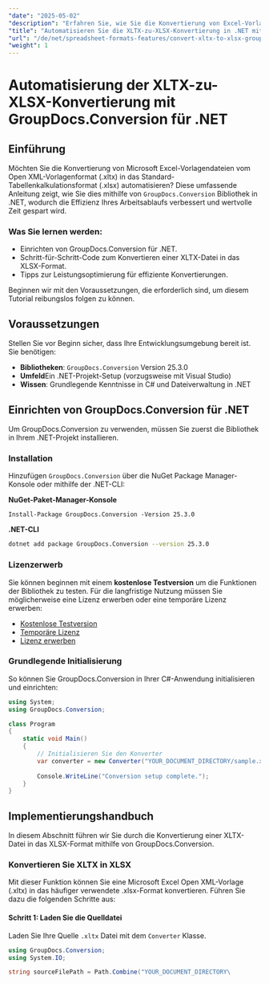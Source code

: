 ```yaml
---
"date": "2025-05-02"
"description": "Erfahren Sie, wie Sie die Konvertierung von Excel-Vorlagen vom XLTX- in das XLSX-Format mit GroupDocs.Conversion für .NET automatisieren und so die Effizienz Ihres Workflows steigern."
"title": "Automatisieren Sie die XLTX-zu-XLSX-Konvertierung in .NET mit GroupDocs.Conversion"
"url": "/de/net/spreadsheet-formats-features/convert-xltx-to-xlsx-groupdocs-net/"
"weight": 1
---
```


# Automatisierung der XLTX-zu-XLSX-Konvertierung mit GroupDocs.Conversion für .NET

## Einführung

Möchten Sie die Konvertierung von Microsoft Excel-Vorlagendateien vom Open XML-Vorlagenformat (.xltx) in das Standard-Tabellenkalkulationsformat (.xlsx) automatisieren? Diese umfassende Anleitung zeigt, wie Sie dies mithilfe von `GroupDocs.Conversion` Bibliothek in .NET, wodurch die Effizienz Ihres Arbeitsablaufs verbessert und wertvolle Zeit gespart wird. 

### Was Sie lernen werden:
- Einrichten von GroupDocs.Conversion für .NET.
- Schritt-für-Schritt-Code zum Konvertieren einer XLTX-Datei in das XLSX-Format.
- Tipps zur Leistungsoptimierung für effiziente Konvertierungen.

Beginnen wir mit den Voraussetzungen, die erforderlich sind, um diesem Tutorial reibungslos folgen zu können.

## Voraussetzungen

Stellen Sie vor Beginn sicher, dass Ihre Entwicklungsumgebung bereit ist. Sie benötigen:

- **Bibliotheken**: `GroupDocs.Conversion` Version 25.3.0
- **Umfeld**Ein .NET-Projekt-Setup (vorzugsweise mit Visual Studio)
- **Wissen**: Grundlegende Kenntnisse in C# und Dateiverwaltung in .NET

## Einrichten von GroupDocs.Conversion für .NET

Um GroupDocs.Conversion zu verwenden, müssen Sie zuerst die Bibliothek in Ihrem .NET-Projekt installieren.

### Installation

Hinzufügen `GroupDocs.Conversion` über die NuGet Package Manager-Konsole oder mithilfe der .NET-CLI:

**NuGet-Paket-Manager-Konsole**
```shell
Install-Package GroupDocs.Conversion -Version 25.3.0
```

**\.NET-CLI**
```bash
dotnet add package GroupDocs.Conversion --version 25.3.0
```

### Lizenzerwerb

Sie können beginnen mit einem **kostenlose Testversion** um die Funktionen der Bibliothek zu testen. Für die langfristige Nutzung müssen Sie möglicherweise eine Lizenz erwerben oder eine temporäre Lizenz erwerben:

- [Kostenlose Testversion](https://releases.groupdocs.com/conversion/net/)
- [Temporäre Lizenz](https://purchase.groupdocs.com/temporary-license/)
- [Lizenz erwerben](https://purchase.groupdocs.com/buy)

### Grundlegende Initialisierung

So können Sie GroupDocs.Conversion in Ihrer C#-Anwendung initialisieren und einrichten:

```csharp
using System;
using GroupDocs.Conversion;

class Program
{
    static void Main()
    {
        // Initialisieren Sie den Konverter
        var converter = new Converter("YOUR_DOCUMENT_DIRECTORY/sample.xltx");
        
        Console.WriteLine("Conversion setup complete.");
    }
}
```

## Implementierungshandbuch

In diesem Abschnitt führen wir Sie durch die Konvertierung einer XLTX-Datei in das XLSX-Format mithilfe von GroupDocs.Conversion.

### Konvertieren Sie XLTX in XLSX

Mit dieser Funktion können Sie eine Microsoft Excel Open XML-Vorlage (.xltx) in das häufiger verwendete .xlsx-Format konvertieren. Führen Sie dazu die folgenden Schritte aus:

#### Schritt 1: Laden Sie die Quelldatei
Laden Sie Ihre Quelle `.xltx` Datei mit dem `Converter` Klasse.

```csharp
using GroupDocs.Conversion;
using System.IO;

string sourceFilePath = Path.Combine("YOUR_DOCUMENT_DIRECTORY\